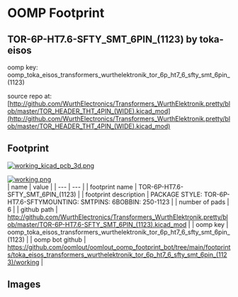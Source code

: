 # OOMP Footprint  
## TOR-6P-HT7.6-SFTY_SMT_6PIN_(1123)  by toka-eisos  
  
oomp key: oomp_toka_eisos_transformers_wurthelektronik_tor_6p_ht7_6_sfty_smt_6pin_(1123)  
  
source repo at: [http://github.com/WurthElectronics/Transformers_WurthElektronik.pretty/blob/master/TOR_HEADER_THT_4PIN_(WIDE).kicad_mod](http://github.com/WurthElectronics/Transformers_WurthElektronik.pretty/blob/master/TOR_HEADER_THT_4PIN_(WIDE).kicad_mod)  
## Footprint  
  
[![working_kicad_pcb_3d.png](working_kicad_pcb_3d_600.png)](working_kicad_pcb_3d.png)  
  
[![working.png](working_600.png)](working.png)  
| name | value | 
| --- | --- | 
| footprint name | TOR-6P-HT7.6-SFTY_SMT_6PIN_(1123) | 
| footprint description | PACKAGE STYLE: TOR-6P-HT7.6-SFTYMOUNTING: SMTPINS: 6BOBBIN: 250-1123 | 
| number of pads | 6 | 
| github path | http://github.com/WurthElectronics/Transformers_WurthElektronik.pretty/blob/master/TOR-6P-HT7.6-SFTY_SMT_6PIN_(1123).kicad_mod | 
| oomp key | oomp_toka_eisos_transformers_wurthelektronik_tor_6p_ht7_6_sfty_smt_6pin_(1123) | 
| oomp bot github | https://github.com/oomlout/oomlout_oomp_footprint_bot/tree/main/footprints/toka_eisos_transformers_wurthelektronik_tor_6p_ht7_6_sfty_smt_6pin_(1123)/working | 
## Images  

